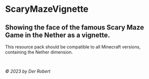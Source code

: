 # ScaryMazeVignette

## Showing the face of the famous Scary Maze Game in the Nether as a vignette.

This resource pack should be compatible to all Minecraft versions,<br>
containing the Nether dimension.

<br>

*© 2023 by Der Robert*
